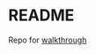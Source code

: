 # README

Repo for [walkthrough](https://github.com/wipegup/TechnicalHowTos/blob/master/SimpleD3Rails51.md)
